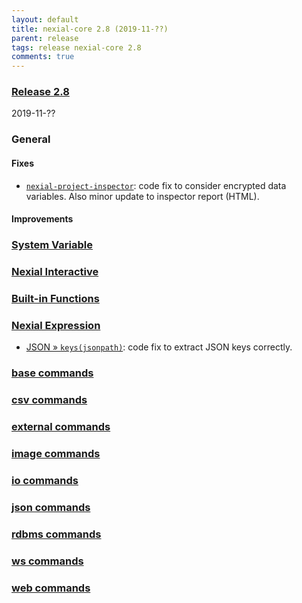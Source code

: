 ```yaml
---
layout: default
title: nexial-core 2.8 (2019-11-??)
parent: release
tags: release nexial-core 2.8
comments: true
---
```


### <a href="https://github.com/nexiality/nexial-core/releases/tag/nexial-core-v2.8_????" class="external-link" target="_nexial_link">Release 2.8</a>
2019-11-??


### General
#### Fixes
- [`nexial-project-inspector`](../userguide/BatchFiles#nexial-project-inspector): code fix to consider encrypted data 
  variables. Also minor update to inspector report (HTML).

#### Improvements


### [System Variable](../systemvars)


### [Nexial Interactive](../interactive)


### [Built-in Functions](../functions)


### [Nexial Expression](../expressions)
- [JSON &raquo; `keys(jsonpath)`](../expressions/JSONexpression#keysjsonpath): code fix to extract JSON keys correctly. 


### [base commands](../commands/base)


### [csv commands](../commands/csv)


### [external commands](../commands/external)


### [image commands](../commands/image)
 

### [io commands](../commands/io)


### [json commands](../commands/json)


### [rdbms commands](../commands/rdbms)


### [ws commands](../commands/ws)


### [web commands](../commands/web)

